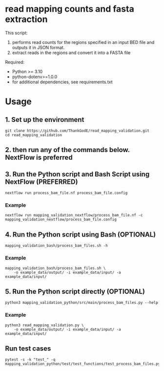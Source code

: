 # read mapping counts and fasta extraction

This script:
1. performs read counts for the regions specified in an input BED file and outputs it in JSON format.
2. extract reads in the regions and convert it into a FASTA file

Required:
- Python >= 3.10
- python-dotenv>=1.0.0
- for additional dependencies, see requirements.txt

# Usage

## 1. Set up the environment

```
git clone https://github.com/ThankGodE/read_mapping_validation.git
cd read_mapping_validation
```

## 2. then run any of the commands below. NextFlow is preferred


## 3. Run the Python script and Bash Script using NextFlow (PREFERRED)


```
nextflow run process_bam_file.nf process_bam_file.config
```

### Example

```
nextflow run mapping_validation_nextflow/process_bam_file.nf -c mapping_validation_nextflow/process_bam_file.config 
```


## 4. Run the Python script using Bash (OPTIONAL)

```
mapping_validation_bash/process_bam_files.sh -h
```

### Example

```
mapping_validation_bash/process_bam_files.sh \
    -o example_data/output/ -i example_data/input/ -a example_data/input/ 
```

## 5. Run the Python script directly (OPTIONAL)

```
python3 mapping_validation_python/src/main/process_bam_files.py --help
```

### Example

```
python3 read_mapping_validation.py \
    -o example_data/output/ -i example_data/input/ -a example_data/input/
```


## Run test cases

```
pytest -s -k "test_" -q mapping_validation_python/test/test_functions/test_process_bam_files.py
```